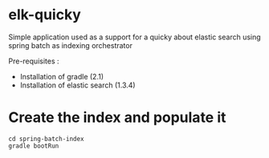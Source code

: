 elk-quicky
==========

Simple application used as a support for a quicky about elastic search using spring batch as indexing orchestrator

Pre-requisites :
- Installation of gradle (2.1)
- Installation of elastic search (1.3.4)


# Create the index and populate it
```shell
cd spring-batch-index
gradle bootRun
```
